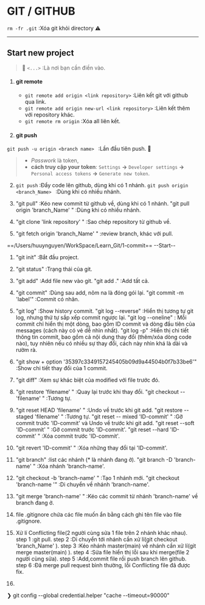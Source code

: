 # **GIT** / **GITHUB**
`rm -fr .git` :Xóa git khỏi directory **:warning:**

---

## Start new project

> :book: `<...>` :Là nơi bạn cần điền vào.
1. #### **git remote**
   + `git remote add origin <link repository>` :Liên kết git với github qua link.
   + `git remote add origin new-url <link repository>` :Liên kết thêm với repository khác.
   + `git remote rm origin` :Xóa all liên kết.

2. #### git push
 `git push -u origin <branch name> ` :Lần đầu tiên push.
   :book:
>* *Passwork* là token,
>* **cách truy cập your token**: `Settings` **->** `Developer settings` **->** `Personal access tokens` **->** `Generate new token`.

2. `git push` :Đẩy code lên github, dùng khi có 1 nhánh.
   `git push origin <branch_Name> ` :Dùng khi có nhiều nhánh.

3. "git pull" :Kéo new commit từ github về, dùng khi có 1 nhánh.
   "git pull origin 'branch_Name' " :Dùng khi có nhiều nhánh.

4. "git clone 'link repository' " :Sao chép repository từ github về.

5. "git fetch origin 'branch_Name' " :review branch, khác với pull.

==/Users/huuynguyen/WorkSpace/Learn_Git/1-commit==
            --Start--
1. "git init" :Bắt đầu project.

2. "git status" :Trạng thái của git.

3. "git add" :Add file new vào git.
   "git add ." :Add tất cả.

4. "git commit" :Dùng sau add, nôm na là đóng gói lại.
   "git commit -m 'label'" :Commit có nhãn.

5. "git log" :Show history commit.
   "git log --reverse" :Hiển thị tương tự git log, nhưng thứ tự sắp xếp commit ngược lại.
   "git log --oneline" : Mỗi commit chỉ hiển thị một dòng, bao gồm ID commit và dòng đầu tiên của messages (cách này có vẻ dễ nhìn nhất).
   "git log -p" :Hiển thị chi tiết thông tin commit, bao gồm cả nội dung thay đổi (thêm/xóa dòng code nào), tuy nhiên nếu có nhiều sự thay đổi, cách này nhìn khá là dài và rườm rà.

6. "git show + option '35397c3349157245405b09d9a44504b0f7b33be6'" :Show chi tiết thay đổi của 1 commit.

7. "git diff" :Xem sự khác biệt của modified với file trước đó.

8. "git restore 'filename' " :Quay lại trước khi thay đổi.
   "git checkout -- 'filename' " :Tương tự.

9. "git reset HEAD 'filename' " :Undo về trước khi git add.
   "git restore --staged 'filename' " :Tương tự.
   "git reset -- mixed 'ID-commit' " :Gỡ commit trước 'ID-commit' và Undo về trước khi git add.
   "git reset --soft 'ID-commit' " :Gỡ commit trước 'ID-commit'.
   "git reset --hard 'ID-commit' " :Xóa commit trước 'ID-commit'.

10. "git revert 'ID-commit' " :Xóa những thay đổi tại 'ID-commit'.

11. "git branch" :list các nhánh (* là nhánh đang ở).
    "git branch -D 'branch-name' " :Xóa nhánh 'branch-name'.

12. "git checkout -b 'branch-name' " :Tạo 1 nhánh mới.
    "git checkout 'branch-name '" :Di chuyển về nhánh 'branch-name'.

13. "git merge 'branch-name' " :Kéo các commit từ nhánh 'branch-name' về branch đang ở.

14. file .gitignore chứa các file muốn ẩn bằng cách ghi tên file vào file .gitignore.

15. Xử lí Conflicting file(2 người cùng sửa 1 file trên 2 nhánh khác nhau).
  step 1 :git pull.
  step 2 :Di chuyển tới nhánh cần xử lí(git checkout 'branch_Name' ).
  step 3 :Kéo nhánh master(main) về nhánh cần xử lí(git merge master(main) ).
  step 4 :Sửa file hiển thị lỗi sau khi merge(file 2 người cùng sửa).
  step 5 :Add,commit file rồi push branch lên github.
  step 6 :Đã merge pull request bình thường, lỗi Conflicting file đã được fix.

16.
   ❯ git config --global credential.helper "cache --timeout=90000"


